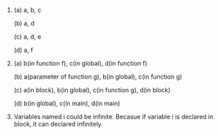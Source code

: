 1. (a) a, b, c

   (b) a, d

   (c) a, d, e

   (d) a, f

2. (a) b(in function f), c(in global), d(in function f)

   (b) a(parameter of function g), b(in global), c(in function g)

   (c) a(in block), b(in global), c(in function g), d(in block)

   (d) b(in global), c(in main), d(in main)

3. Variables named i could be infinite. Becasue if variable i is declared in block, it can declared infinitely.
